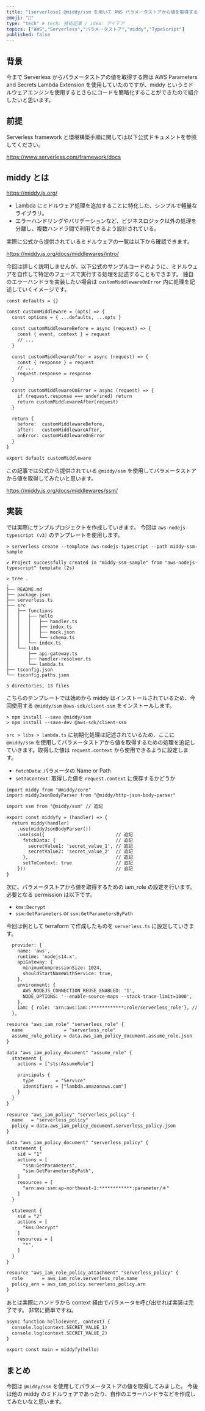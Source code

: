 ```yaml
---
title: "[serverless] @middy/ssm を用いて AWS パラメータストアから値を取得する "
emoji: "💨"
type: "tech" # tech: 技術記事 / idea: アイデア
topics: ["AWS","Serverless","パラメータストア","middy","TypeScript"]
published: false
---
```


## 背景

今まで Serverless からパラメータストアの値を取得する際は AWS Parameters and Secrets Lambda Extension を使用していたのですが、middy というミドルウェアエンジンを使用するとさらにコードを簡略化することができたので紹介したいと思います。

## 前提

Serverless framework と環境構築手順に関しては以下公式ドキュメントを参照してください。

https://www.serverless.com/framework/docs

## middy とは

https://middy.js.org/

- Lambda にミドルウェア処理を追加することに特化した、シンプルで軽量なライブラリ。
- エラーハンドリングやバリデーションなど、ビジネスロジック以外の処理を分離し、複数ハンドラ間で利用できるよう設計されている。

実際に公式から提供されているミドルウェアの一覧は以下から確認できます。

https://middy.js.org/docs/middlewares/intro/

今回は詳しく説明しませんが、以下公式のサンプルコードのように、ミドルウェアを自作して特定のフェーズで実行する処理を記述することもできます。
独自のエラーハンドラを実装したい場合は `customMiddlewareOnError` 内に処理を記述していくイメージです。

```diff ts:custom-middleware.ts
const defaults = {}

const customMiddleware = (opts) => {
  const options = { ...defaults, ...opts }

  const customMiddlewareBefore = async (request) => {
    const { event, context } = request
    // ...
  }

  const customMiddlewareAfter = async (request) => {
    const { response } = request
    // ...
    request.response = response
  }

  const customMiddlewareOnError = async (request) => {
    if (request.response === undefined) return
    return customMiddlewareAfter(request)
  }

  return {
    before:  customMiddlewareBefore,
    after:   customMiddlewareAfter,
    onError: customMiddlewareOnError
  }
}

export default customMiddleware
```

この記事では公式から提供されている `@middy/ssm` を使用してパラメータストアから値を取得してみたいと思います。

https://middy.js.org/docs/middlewares/ssm/

## 実装

では実際にサンプルプロジェクトを作成していきます。
今回は `aws-nodejs-typescript (v3)` のテンプレートを使用します。

```
> serverless create --template aws-nodejs-typescript --path middy-ssm-sample

✔ Project successfully created in "middy-ssm-sample" from "aws-nodejs-typescript" template (2s)

> tree .
.
├── README.md
├── package.json
├── serverless.ts
├── src
│   ├── functions
│   │   ├── hello
│   │   │   ├── handler.ts
│   │   │   ├── index.ts
│   │   │   ├── mock.json
│   │   │   └── schema.ts
│   │   └── index.ts
│   └── libs
│       ├── api-gateway.ts
│       ├── handler-resolver.ts
│       └── lambda.ts
├── tsconfig.json
└── tsconfig.paths.json

5 directories, 13 files
```

こちらのテンプレートでは始めから middy はインストールされているため、今回使用する `@middy/ssm` `@aws-sdk/client-ssm` をインストールします。

```
> npm install --save @middy/ssm
> npm install --save-dev @aws-sdk/client-ssm
```

`src > libs > lambda.ts` に初期化処理は記述されているため、ここに `@middy/ssm` を使用してパラメータストアから値を取得するための処理を追記していきます。取得した値は `request.context` から使用できるように設定します。

- `fetchData`: パラメータの Name or Path
- `setToContext`: 取得した値を `request.context` に保存するかどうか

```diff ts:lambda.ts
import middy from "@middy/core"
import middyJsonBodyParser from "@middy/http-json-body-parser"

import ssm from "@middy/ssm" // 追記

export const middyfy = (handler) => {
  return middy(handler)
    .use(middyJsonBodyParser())
    .use(ssm({                          // 追記
      fetchData: {                      // 追記
        secretValue1: 'secret_value_1', // 追記
        secretValue2: 'secret_value_2'  // 追記
      },                                // 追記
      setToContext: true                // 追記
    }))                                 // 追記
}
```

次に、パラメータストアから値を取得するための iam_role の設定を行います。
必要となる permission は以下です。

- `kms:Decrypt`
- `ssm:GetParameters` or `ssm:GetParametersByPath`

今回は例として terraform で作成したものを `serverless.ts` に設定していきます。

```diff ts:serverless.ts
  provider: {
    name: 'aws',
    runtime: 'nodejs14.x',
    apiGateway: {
      minimumCompressionSize: 1024,
      shouldStartNameWithService: true,
    },
    environment: {
      AWS_NODEJS_CONNECTION_REUSE_ENABLED: '1',
      NODE_OPTIONS: '--enable-source-maps --stack-trace-limit=1000',
    },
    iam: { role: 'arn:aws:iam::************:role/serverless_role'}, // 追記
  },
```

```diff tf:iam.tf
resource "aws_iam_role" "serverless_role" {
  name               = "serverless_role"
  assume_role_policy = data.aws_iam_policy_document.assume_role.json
}

data "aws_iam_policy_document" "assume_role" {
  statement {
    actions = ["sts:AssumeRole"]

    principals {
      type        = "Service"
      identifiers = ["lambda.amazonaws.com"]
    }
  }
}

resource "aws_iam_policy" "serverless_policy" {
  name   = "serverless_policy"
  policy = data.aws_iam_policy_document.serverless_policy.json
}

data "aws_iam_policy_document" "serverless_policy" {
  statement {
    sid = "1"
    actions = [
      "ssm:GetParameters",
      "ssm:GetParametersByPath",
    ]
    resources = [
      "arn:aws:ssm:ap-northeast-1:************:parameter/＊"
    ]
  }

  statement {
    sid = "2"
    actions = [
      "kms:Decrypt"
    ]
    resources = [
      "*",
    ]
  }
}

resource "aws_iam_role_policy_attachment" "serverless_policy" {
  role       = aws_iam_role.serverless_role.name
  policy_arn = aws_iam_policy.serverless_policy.arn
}
```

あとは実際にハンドラから context 経由でパラメータを呼び出せれば実装は完了です。
非常に簡単ですね。

```diff ts:handler.ts
async function hello(event, context) {
  console.log(context.SECRET_VALUE_1)
  console.log(context.SECRET_VALUE_2)
}

export const main = middyfy(hello)
```

## まとめ

今回は `@middy/ssm` を使用してパラメータストアの値を取得してみました。
今後は他の middy のミドルウェアであったり、自作のエラーハンドラなどを作成してみたいなと思います。
